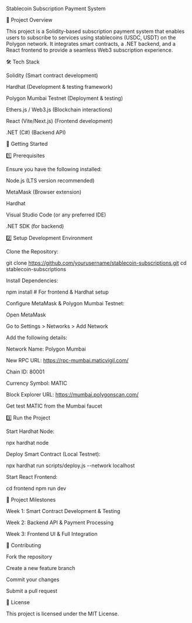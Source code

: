 Stablecoin Subscription Payment System

📌 Project Overview

This project is a Solidity-based subscription payment system that enables users to subscribe to services using stablecoins (USDC, USDT) on the Polygon network. It integrates smart contracts, a .NET backend, and a React frontend to provide a seamless Web3 subscription experience.

🛠 Tech Stack

Solidity (Smart contract development)

Hardhat (Development & testing framework)

Polygon Mumbai Testnet (Deployment & testing)

Ethers.js / Web3.js (Blockchain interactions)

React (Vite/Next.js) (Frontend development)

.NET (C#) (Backend API)

🚀 Getting Started

1️⃣ Prerequisites

Ensure you have the following installed:

Node.js (LTS version recommended)

MetaMask (Browser extension)

Hardhat

Visual Studio Code (or any preferred IDE)

.NET SDK (for backend)

2️⃣ Setup Development Environment

Clone the Repository:

 git clone https://github.com/yourusername/stablecoin-subscriptions.git
 cd stablecoin-subscriptions

Install Dependencies:

 npm install  # For frontend & Hardhat setup

Configure MetaMask & Polygon Mumbai Testnet:

Open MetaMask

Go to Settings > Networks > Add Network

Add the following details:

Network Name: Polygon Mumbai

New RPC URL: https://rpc-mumbai.maticvigil.com/

Chain ID: 80001

Currency Symbol: MATIC

Block Explorer URL: https://mumbai.polygonscan.com/

Get test MATIC from the Mumbai faucet

3️⃣ Run the Project

Start Hardhat Node:

npx hardhat node

Deploy Smart Contract (Local Testnet):

npx hardhat run scripts/deploy.js --network localhost

Start React Frontend:

cd frontend
npm run dev

📅 Project Milestones

Week 1: Smart Contract Development & Testing

Week 2: Backend API & Payment Processing

Week 3: Frontend UI & Full Integration

🤝 Contributing

Fork the repository

Create a new feature branch

Commit your changes

Submit a pull request

📜 License

This project is licensed under the MIT License.
